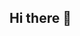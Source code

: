## Hi there 👋
<!doctype html>
<body>


<!--
##SamehZak/SamehZak** is a✨ _special_ ✨repository because its `README.md` (this file) appears on your GitHub profile.

##Here are some ideas to get you started:

##- 🔭 I’m currently working on building a chatbot for technical support team using whatsapp app
##- 🌱 I’m currently learning Generative AI
##- 👯 I’m looking to collaborate on ...
##- 🤔 I’m looking for help with How to use AI tools and techniques
##- 💬 Ask me about 
##- 📫 How to reach me: by email (to:sindbadinreal@gmail.com)
##- 😄 Pronouns: ...
##- ⚡ Fun fact: ...
##-->
  
</body>

